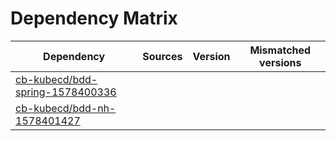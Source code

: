 # Dependency Matrix

Dependency | Sources | Version | Mismatched versions
---------- | ------- | ------- | -------------------
[cb-kubecd/bdd-spring-1578400336](https://github.com/cb-kubecd/bdd-spring-1578400336.git) |  | []() | 
[cb-kubecd/bdd-nh-1578401427](https://github.com/cb-kubecd/bdd-nh-1578401427.git) |  | []() | 
